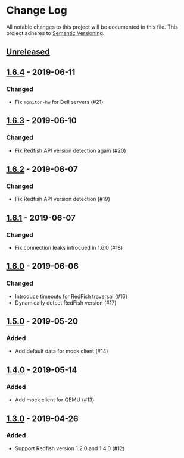 # Change Log

All notable changes to this project will be documented in this file.
This project adheres to [Semantic Versioning](http://semver.org/).

## [Unreleased]

## [1.6.4] - 2019-06-11

### Changed
- Fix `monitor-hw` for Dell servers (#21)

## [1.6.3] - 2019-06-10

### Changed
- Fix Redfish API version detection again (#20)

## [1.6.2] - 2019-06-07

### Changed
- Fix Redfish API version detection (#19)

## [1.6.1] - 2019-06-07

### Changed
- Fix connection leaks introcued in 1.6.0 (#18)

## [1.6.0] - 2019-06-06

### Changed
- Introduce timeouts for RedFish traversal (#16)
- Dynamically detect RedFish version (#17)

## [1.5.0] - 2019-05-20

### Added
- Add default data for mock client (#14)

## [1.4.0] - 2019-05-14

### Added
- Add mock client for QEMU (#13)

## [1.3.0] - 2019-04-26

### Added
- Support Redfish version 1.2.0 and 1.4.0 (#12)

[Unreleased]: https://github.com/cybozu-go/setup-hw/compare/v1.6.4...HEAD
[1.6.4]: https://github.com/cybozu-go/setup-hw/compare/v1.6.3...v1.6.4
[1.6.3]: https://github.com/cybozu-go/setup-hw/compare/v1.6.2...v1.6.3
[1.6.2]: https://github.com/cybozu-go/setup-hw/compare/v1.6.1...v1.6.2
[1.6.1]: https://github.com/cybozu-go/setup-hw/compare/v1.6.0...v1.6.1
[1.6.0]: https://github.com/cybozu-go/setup-hw/compare/v1.5.0...v1.6.0
[1.5.0]: https://github.com/cybozu-go/setup-hw/compare/v1.4.0...v1.5.0
[1.4.0]: https://github.com/cybozu-go/setup-hw/compare/v1.3.0...v1.4.0
[1.3.0]: https://github.com/cybozu-go/setup-hw/compare/e370989b320534a6af5b9b83d921f6312af40b42...v1.3.0

